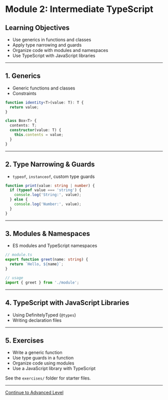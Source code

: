 # Module 2: Intermediate TypeScript

## Learning Objectives
- Use generics in functions and classes
- Apply type narrowing and guards
- Organize code with modules and namespaces
- Use TypeScript with JavaScript libraries

---

## 1. Generics
- Generic functions and classes
- Constraints

```ts
function identity<T>(value: T): T {
  return value;
}

class Box<T> {
  contents: T;
  constructor(value: T) {
    this.contents = value;
  }
}
```

---

## 2. Type Narrowing & Guards
- `typeof`, `instanceof`, custom type guards

```ts
function print(value: string | number) {
  if (typeof value === 'string') {
    console.log('String:', value);
  } else {
    console.log('Number:', value);
  }
}
```

---

## 3. Modules & Namespaces
- ES modules and TypeScript namespaces

```ts
// module.ts
export function greet(name: string) {
  return `Hello, ${name}`;
}

// usage
import { greet } from './module';
```

---

## 4. TypeScript with JavaScript Libraries
- Using DefinitelyTyped (`@types`)
- Writing declaration files

---

## 5. Exercises
- Write a generic function
- Use type guards in a function
- Organize code using modules
- Use a JavaScript library with TypeScript

See the `exercises/` folder for starter files.

---
[Continue to Advanced Level](../../advanced/README.md)